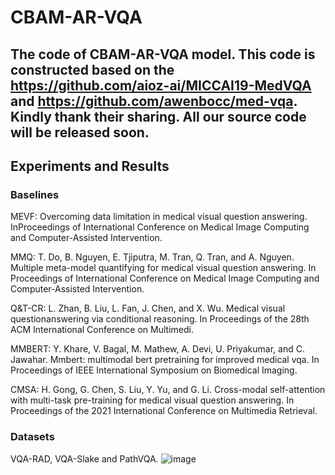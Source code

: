 # CBAM-AR-VQA

## The code of CBAM-AR-VQA model. This code is constructed based on the https://github.com/aioz-ai/MICCAI19-MedVQA and https://github.com/awenbocc/med-vqa. Kindly thank their sharing. All our source code will be released soon.

## Experiments and Results
### Baselines
MEVF: Overcoming data limitation in medical visual question answering. InProceedings of International Conference on Medical Image Computing and Computer-Assisted Intervention.

MMQ: T. Do, B. Nguyen, E. Tjiputra, M. Tran, Q. Tran, and A. Nguyen. Multiple meta-model quantifying for medical visual question answering. In Proceedings of International Conference on Medical Image Computing and Computer-Assisted Intervention.

Q&T-CR: L. Zhan, B. Liu, L. Fan, J. Chen, and X. Wu. Medical visual questionanswering via conditional reasoning. In Proceedings of the 28th ACM International Conference on Multimedi.

MMBERT: Y. Khare, V. Bagal, M. Mathew, A. Devi, U. Priyakumar, and C. Jawahar. Mmbert: multimodal bert pretraining for improved medical vqa. In Proceedings of IEEE International Symposium on Biomedical Imaging.

CMSA: H. Gong, G. Chen, S. Liu, Y. Yu, and G. Li. Cross-modal self-attention with multi-task pre-training for medical visual question answering.
In Proceedings of the 2021 International Conference on Multimedia Retrieval.


### Datasets
VQA-RAD, VQA-Slake and PathVQA. 
![image](https://user-images.githubusercontent.com/35678614/198832513-3cd555ab-5b25-404c-8251-84601fbb8107.png)

